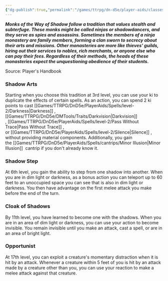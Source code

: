 ```yaml
---
{"dg-publish":true,"permalink":"/games/ttrpg/dn-d5e/player-aids/classes/class-specialisations/monk-way-of-the-shadow/","tags":["TTRPG/DND/5e"],"noteIcon":""}
---
```



**_Monks of the Way of Shadow follow a tradition that values stealth and subterfuge. These monks might be called ninjas or shadowdancers, and they serve as spies and assassins. Sometimes the members of a ninja monastery are family members, forming a clan sworn to secrecy about their arts and missions. Other monasteries are more like thieves' guilds, hiring out their services to nobles, rich merchants, or anyone else who can pay their fees. Regardless of their methods, the heads of these monasteries expect the unquestioning obedience of their students._**

Source: Player's Handbook

### Shadow Arts

Starting when you choose this tradition at 3rd level, you can use your ki to duplicate the effects of certain spells. As an action, you can spend 2 ki points to cast [[Games/TTRPG/DnD5e/PlayerAids/Spells/level-2/Darkness\|Darkness]] ,[[Games/TTRPG/DnD5e/DMTools/Traits/Darkvision\|Darkvision]] , [[Games/TTRPG/DnD5e/PlayerAids/Spells/level-2/Pass Without Trace\|Pass Without Trace]] , or [[Games/TTRPG/DnD5e/PlayerAids/Spells/level-2/Silence\|Silence]] , without providing material components. Additionally, you gain the [[Games/TTRPG/DnD5e/PlayerAids/Spells/cantrips/Minor Illusion\|Minor Illusion]]  cantrip if you don't already know it.

### Shadow Step

At 6th level, you gain the ability to step from one shadow into another. When you are in dim light or darkness, as a bonus action you can teleport up to 60 feet to an unoccupied space you can see that is also in dim light or darkness. You then have advantage on the first melee attack you make before the end of the turn.

### Cloak of Shadows

By 11th level, you have learned to become one with the shadows. When you are in an area of dim light or darkness, you can use your action to become invisible. You remain invisible until you make an attack, cast a spell, or are in an area of bright light.

### Opportunist

At 17th level, you can exploit a creature's momentary distraction when it is hit by an attack. Whenever a creature within 5 feet of you is hit by an attack made by a creature other than you, you can use your reaction to make a melee attack against that creature.

